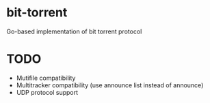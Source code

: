 # bit-torrent
Go-based implementation of bit torrent protocol


# TODO
- Mutifile compatibility
- Multitracker compatibility (use announce list instead of announce)
- UDP protocol support


